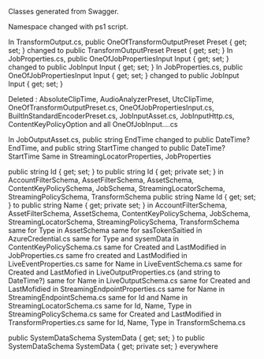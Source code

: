 Classes generated from Swagger.

Namespace changed with ps1 script.

In TransformOutput.cs, public OneOfTransformOutputPreset Preset { get; set; } changed to public TransformOutputPreset Preset { get; set; }
In JobProperties.cs, public OneOfJobPropertiesInput Input { get; set; } changed to public JobInput Input { get; set; }
In JobProperties.cs, public OneOfJobPropertiesInput Input { get; set; } changed to public JobInput Input { get; set; }

Deleted : AbsoluteClipTime, AudioAnalyzerPreset, UtcClipTime, OneOfTransformOutputPreset.cs, OneOfJobPropertiesInput.cs, BuiltInStandardEncoderPreset.cs, JobInputAsset.cs, JobInputHttp.cs, ContentKeyPolicyOption
and all OneOfJobInput....cs

In JobOutputAsset.cs, public string EndTime changed to public DateTime? EndTime, and public string StartTime changed to public DateTime? StartTime
Same in StreamingLocatorProperties, JobProperties

public string Id { get; set; } to public string Id { get; private set; } in AccountFilterSchema, AssetFilterSchema, AssetSchema, ContentKeyPolicySchema, JobSchema, StreamingLocatorSchema, StreamingPolicySchema, TransformSchema
public string Name Id { get; set; } to public string Name { get; private set; } in AccountFilterSchema, AssetFilterSchema, AssetSchema, ContentKeyPolicySchema, JobSchema, StreamingLocatorSchema, StreamingPolicySchema, TransformSchema
same for Type in AssetSchema
same for sasTokenSaitied in AzureCredential.cs
same for Type and sysemData in ContentKeyPolicySchema.cs
same for Created and LastModified in JobProperties.cs
same fro created and LastModified in LiveEventProperties.cs
same for Name in LiveEventSchema.cs
same for Created and LastMofied in LiveOutputProperties.cs (and string to DateTime?)
same for Name in LiveOutputSchema.cs
same for Created and LastMofidied in StreamingEndpointProperties.cs
same for Name in StreamingEndpointSchema.cs
same for Id and Name in StreamingLocatorSchema.cs
same for Id, Name, Type in StreamingPolicySchema.cs
same for Created and LastModified in TransformProperties.cs
same for Id, Name, Type in TransformSchema.cs


public SystemDataSchema SystemData { get; set; } to public SystemDataSchema SystemData { get; private set; } everywhere